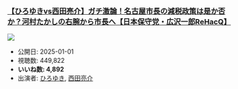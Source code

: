 ### [【ひろゆきvs西田亮介】ガチ激論！名古屋市長の減税政策は是か否か？河村たかしの右腕から市長へ【日本保守党・広沢一郎ReHacQ】](https://www.youtube.com/watch?v=MK3BpJAJu2Q)
[![](https://img.youtube.com/vi/MK3BpJAJu2Q/sddefault.jpg)](https://www.youtube.com/watch?v=MK3BpJAJu2Q)
-   公開日: 2025-01-01
-   視聴数: 449,822
-   **いいね数: 4,892**
-   出演者: [ひろゆき](/rehacq_fan/people/ひろゆき "wikilink"), [西田亮介](/rehacq_fan/people/西田亮介 "wikilink")
